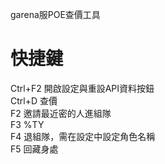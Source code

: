 garena服POE查價工具  
# 快捷鍵  
Ctrl+F2 開啟設定與重設API資料按鈕  
Ctrl+D 查價  
F2 邀請最近密的人進組隊  
F3 %TY  
F4 退組隊，需在設定中設定角色名稱  
F5 回藏身處  
